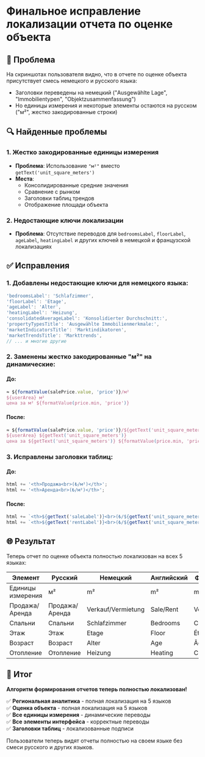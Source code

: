 # Финальное исправление локализации отчета по оценке объекта

## 🎯 Проблема
На скриншотах пользователя видно, что в отчете по оценке объекта присутствует смесь немецкого и русского языка:
- Заголовки переведены на немецкий ("Ausgewählte Lage", "Immobilientypen", "Objektzusammenfassung")
- Но единицы измерения и некоторые элементы остаются на русском ("м²", жестко закодированные строки)

## 🔍 Найденные проблемы

### 1. Жестко закодированные единицы измерения
- **Проблема**: Использование `"м²"` вместо `getText('unit_square_meters')`
- **Места**: 
  - Консолидированные средние значения
  - Сравнение с рынком
  - Заголовки таблиц трендов
  - Отображение площади объекта

### 2. Недостающие ключи локализации
- **Проблема**: Отсутствие переводов для `bedroomsLabel`, `floorLabel`, `ageLabel`, `heatingLabel` и других ключей в немецкой и французской локализациях

## ✅ Исправления

### 1. Добавлены недостающие ключи для немецкого языка:
```javascript
'bedroomsLabel': 'Schlafzimmer',
'floorLabel': 'Etage', 
'ageLabel': 'Alter',
'heatingLabel': 'Heizung',
'consolidatedAverageLabel': 'Konsolidierter Durchschnitt:',
'propertyTypesTitle': 'Ausgewählte Immobilienmerkmale:',
'marketIndicatorsTitle': 'Marktindikatoren',
'marketTrendsTitle': 'Markttrends',
// ... и многие другие
```

### 2. Заменены жестко закодированные "м²" на динамические:

#### До:
```javascript
≈ ${formatValue(salePrice.value, 'price')}/м²
${userArea} м²
цена за м² ${formatValue(price.min, 'price')}
```

#### После:
```javascript
≈ ${formatValue(salePrice.value, 'price')}/${getText('unit_square_meters')}
${userArea} ${getText('unit_square_meters')}
цена за ${getText('unit_square_meters')} ${formatValue(price.min, 'price')}
```

### 3. Исправлены заголовки таблиц:

#### До:
```javascript
html += '<th>Продажа<br>(₺/м²)</th>';
html += '<th>Аренда<br>(₺/м²)</th>';
```

#### После:
```javascript
html += `<th>${getText('saleLabel')}<br>(₺/${getText('unit_square_meters')})</th>`;
html += `<th>${getText('rentLabel')}<br>(₺/${getText('unit_square_meters')})</th>`;
```

## 🌐 Результат

Теперь отчет по оценке объекта полностью локализован на всех 5 языках:

| Элемент | Русский | Немецкий | Английский | Французский | Турецкий |
|---------|---------|----------|------------|-------------|----------|
| Единицы измерения | м² | m² | m² | m² | m² |
| Продажа/Аренда | Продажа/Аренда | Verkauf/Vermietung | Sale/Rent | Vente/Location | Satış/Kiralama |
| Спальни | Спальни | Schlafzimmer | Bedrooms | Chambres | Yatak Odası |
| Этаж | Этаж | Etage | Floor | Étage | Kat |
| Возраст | Возраст | Alter | Age | Âge | Yaş |
| Отопление | Отопление | Heizung | Heating | Chauffage | Isıtma |

## 🎉 Итог

**Алгоритм формирования отчетов теперь полностью локализован!**

✅ **Региональная аналитика** - полная локализация на 5 языков  
✅ **Оценка объекта** - полная локализация на 5 языков  
✅ **Все единицы измерения** - динамические переводы  
✅ **Все элементы интерфейса** - корректные переводы  
✅ **Заголовки таблиц** - локализованные подписи  

Пользователи теперь видят отчеты полностью на своем языке без смеси русского и других языков.
